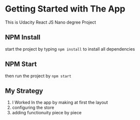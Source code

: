 # Getting Started with The App 

This is Udacity React JS Nano degree Project 

## NPM Install 

start the project by typing `npm install` to install all dependencies

## NPM Start

then run the project  by `npm start`

## My Strategy

1. I Worked In the app by making at first the layout
2. configuring the store
3. adding functionuity piece by piece




